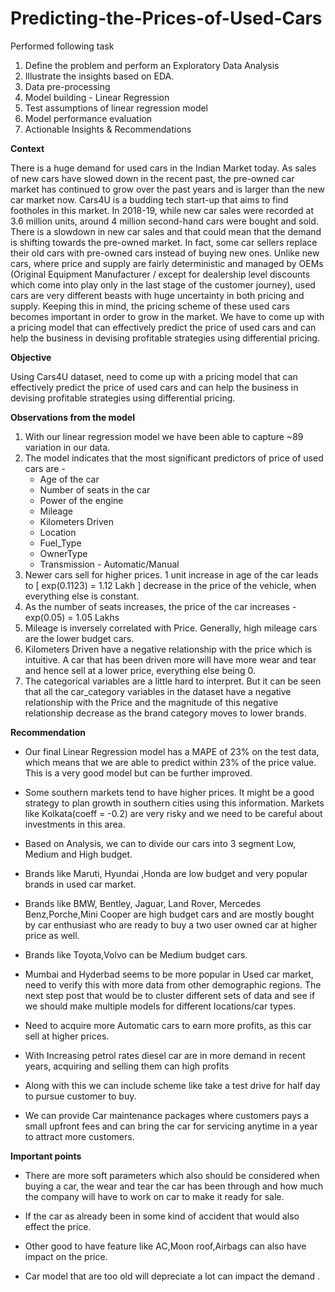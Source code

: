 # Predicting-the-Prices-of-Used-Cars

Performed following task
1.    Define the problem and perform an Exploratory Data Analysis
2.    Illustrate the insights based on EDA.
3.    Data pre-processing
4.    Model building - Linear Regression
5.    Test assumptions of linear regression model
6.    Model performance evaluation
7.    Actionable Insights & Recommendations

**Context** 

There is a huge demand for used cars in the Indian Market today. As sales of new cars have slowed down in the recent past, the pre-owned car market has continued to grow over the past years and is larger than the new car market now. Cars4U is a budding tech start-up that aims to find footholes in this market.
In 2018-19, while new car sales were recorded at 3.6 million units, around 4 million second-hand cars were bought and sold. There is a slowdown in new car sales and that could mean that the demand is shifting towards the pre-owned market. In fact, some car sellers replace their old cars with pre-owned cars instead of buying new ones. Unlike new cars, where price and supply are fairly deterministic and managed by OEMs (Original Equipment Manufacturer / except for dealership level discounts which come into play only in the last stage of the customer journey), used cars are very different beasts with huge uncertainty in both pricing and supply. Keeping this in mind, the pricing scheme of these used cars becomes important in order to grow in the market. We have to come up with a pricing model that can effectively predict the price of used cars and can help the business in devising profitable strategies using differential pricing.

**Objective**

Using Cars4U dataset, need to come up with a pricing model that can effectively predict the price of used cars and can help the business in devising profitable strategies using differential pricing.

**Observations from the model**

1. With our linear regression model we have been able to capture ~89 variation in our data.
2. The model indicates that the most significant predictors of price of used cars are - 
    - Age of the car
    - Number of seats in the car
    - Power of the engine
    - Mileage
    - Kilometers Driven
    - Location
    - Fuel_Type
    - OwnerType
    - Transmission - Automatic/Manual
3. Newer cars sell for higher prices. 1 unit increase  in age  of the car leads to [ exp(0.1123) = 1.12 Lakh ] decrease in the price of the vehicle, when everything else is constant.
4. As the number of seats increases, the price of the car increases - exp(0.05) = 1.05 Lakhs
5. Mileage is inversely correlated with Price. Generally, high mileage cars are the lower budget cars.    
6. Kilometers Driven have a negative relationship with the price which is intuitive. A car that has been driven more will have more wear and tear and hence sell at a lower price, everything else being 0.
7. The categorical variables are a little hard to interpret. But it can be seen that all the car_category variables in the dataset have a negative relationship with the Price and the magnitude of this negative relationship decrease as the brand category moves to lower brands. 
 
**Recommendation**

- Our final Linear Regression model has a MAPE of 23% on the test data, which means that we are able to predict within 23% of the price value. This is a very good model but can be further improved.
- Some southern markets tend to have higher prices. It might be a good strategy to plan growth in southern cities using this information. Markets like Kolkata(coeff = -0.2) are very risky and we need to be careful about investments in this area.
  
- Based on Analysis,  we can to divide our cars into 3 segment Low, Medium and High budget.
    
- Brands like Maruti, Hyundai ,Honda are low budget and very popular brands in used car market.
    
- Brands  like BMW, Bentley, Jaguar, Land Rover, Mercedes Benz,Porche,Mini Cooper are high budget cars and are mostly bought by car enthusiast who are ready to buy a  two user owned car at higher price as well. 
    
- Brands  like Toyota,Volvo can be Medium budget cars.
    
- Mumbai and Hyderbad seems to be more popular in Used car market, need to verify this with more data from other demographic regions. The next step post that would be to cluster different sets of data and see if we should make multiple models for different locations/car types. 
    
- Need to acquire more Automatic cars  to earn more profits, as this car sell at higher prices.
    
- With Increasing petrol rates diesel car are in more demand  in recent years, acquiring and selling them can high profits
    
- Along with this we can include scheme like take a test drive for  half day to pursue customer to buy.
    
- We can provide Car maintenance packages where  customers  pays a small upfront fees and   can bring the car for servicing anytime in a year to attract more customers.
  
**Important points**

- There are more soft parameters which also should be considered when buying a car, the wear and tear the car has been through and how much the company will have to work on car to make it ready for sale.
    
- If the car as already been in some kind of accident that would also effect the price.
    
- Other good to have feature like AC,Moon roof,Airbags can also have impact on the price.
    
- Car model that are too old will depreciate a lot  can impact the demand .

